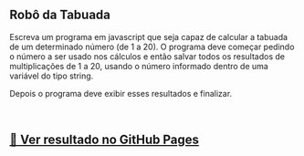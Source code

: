 ## Robô da Tabuada

Escreva um programa em javascript que seja capaz de calcular a tabuada de um determinado número (de 1 a 20). O programa deve começar pedindo o número a ser usado nos cálculos e então salvar todos os resultados de multiplicações de 1 a 20, usando o número informado dentro de uma variável do tipo string. 

Depois o programa deve exibir esses resultados e finalizar.

<br>

## [🚀 Ver resultado no GitHub Pages](https://geovanaborba.github.io/Curso_OneBitCode/M%C3%B3dulo%20JS/Exercício%206%20-%20Robô%20da%20tabuada%20e%20Procurando%20palíndromos/Robô%20da%20Tabuada)